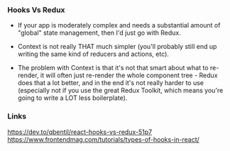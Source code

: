 ### Hooks Vs Redux

* If your app is moderately complex and needs a substantial amount of "global" state management, then I'd just go with Redux. 

* Context is not really THAT much simpler (you'll probably still end up writing the same kind of reducers and actions, etc).

* The problem with Context is that it's not that smart about what to re-render, it will often just re-render the whole component tree - Redux does that a lot better, and in the end it's not really harder to use (especially not if you use the great Redux Toolkit, which means you're going to write a LOT less boilerplate).

### Links

https://dev.to/qbentil/react-hooks-vs-redux-51p7
https://www.frontendmag.com/tutorials/types-of-hooks-in-react/

